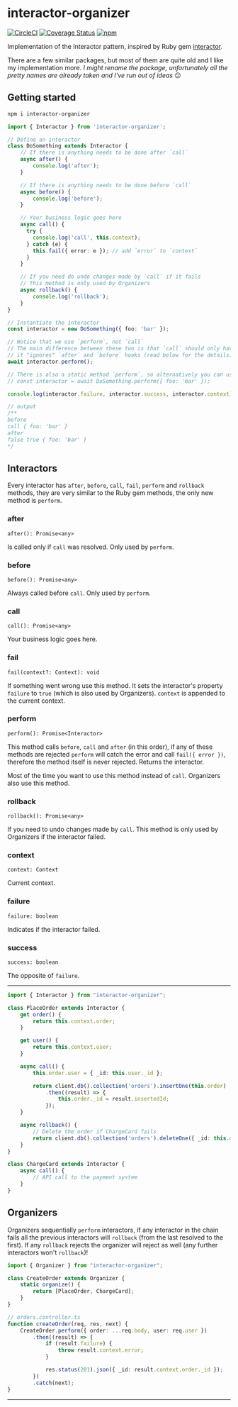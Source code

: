 # interactor-organizer

[![CircleCI](https://dl.circleci.com/status-badge/img/gh/digaev/interactor-js/tree/master.svg?style=svg)](https://dl.circleci.com/status-badge/redirect/gh/digaev/interactor-js/tree/master)
[![Coverage Status](https://coveralls.io/repos/github/digaev/interactor-js/badge.svg)](https://coveralls.io/github/digaev/interactor-js)
[![npm](https://img.shields.io/npm/v/interactor-organizer)](https://www.npmjs.com/package/interactor-organizer)

Implementation of the Interactor pattern, inspired by Ruby gem [interactor](https://github.com/collectiveidea/interactor).

There are a few similar packages, but most of them are quite old and I like my implementation more. *I might rename the package, unfortunately all the pretty names are already taken and I've run out of ideas* 😕

## Getting started

```bash
npm i interactor-organizer
```

```ts
import { Interactor } from 'interactor-organizer';

// Define an interactor
class DoSomething extends Interactor {
    // If there is anything needs to be done after `call`
    async after() {
        console.log('after');
    }

    // If there is anything needs to be done before `call`
    async before() {
        console.log('before');
    }

    // Your business logic goes here
    async call() {
      try {
        console.log('call', this.context);
      } catch (e) {
        this.fail({ error: e }); // add `error` to `context`
      }
    }

    // If you need do undo changes made by `call` if it fails
    // This method is only used by Organizers
    async rollback() {
        console.log('rollback');
    }
}

// Instantiate the interactor
const interactor = new DoSomething({ foo: 'bar' });

// Notice that we use `perform`, not `call`
// The main difference between these two is that `call` should only have the business logic,
// it "ignores" `after` and `before` hooks (read below for the details)
await interactor.perform();

// There is also a static method `perform`, so alternatively you can use interactors that way:
// const interactor = await DoSomething.perform({ foo: 'bar' });

console.log(interactor.failure, interactor.success, interactor.context);

// output
/**
before
call { foo: 'bar' }
after
false true { foo: 'bar' }
*/
```

## Interactors

Every interactor has `after`, `before`, `call`, `fail`, `perform` and `rollback` methods, they are very similar to the Ruby gem methods, the only new method is `perform`.

### after

`after(): Promise<any>`

Is called only if `call` was resolved. Only used by `perform`.

### before

`before(): Promise<any>`

Always called before `call`. Only used by `perform`.

### call

`call(): Promise<any>`

Your business logic goes here.

### fail

`fail(context?: Context): void`

If something went wrong use this method. It sets the interactor's property `failure` to `true` (which is also used by Organizers). `context` is appended to the current context.

### perform

`perform(): Promise<Interactor>`

This method calls `before`, `call` and `after` (in this order), if any of these methods are rejected `perform` will catch the error and call `fail({ error })`, therefore the method itself is never rejected. Returns the interactor.

Most of the time you want to use this method instead of `call`. Organizers also use this method.

### rollback

`rollback(): Promise<any>`

If you need to undo changes made by `call`. This method is only used by Organizers if the interactor failed.

### context

`context: Context`

Current context.

### failure

`failure: boolean`

Indicates if the interactor failed.

### success

`success: boolean`

The opposite of `failure`.
___

```ts
import { Interactor } from "interactor-organizer";

class PlaceOrder extends Interactor {
    get order() {
        return this.context.order;
    }

    get user() {
        return this.context.user;
    }

    async call() {
        this.order.user = { _id: this.user._id };

        return client.db().collection('orders').insertOne(this.order)
            .then((result) => {
                this.order._id = result.insertedId;
            });
    }

    async rollback() {
        // Delete the order if ChargeCard fails
        return client.db().collection('orders').deleteOne({ _id: this.order._id })
    }
}

class ChargeCard extends Interactor {
    async call() {
        // API call to the payment system
    }
}
```

## Organizers

Organizers sequentially `perform` interactors, if any interactor in the chain fails all the previous interactors will `rollback` (from the last resolved to the first). If any `rollback` rejects the organizer will reject as well (any further interactors won't `rollback`)!

```ts
import { Organizer } from "interactor-organizer";

class CreateOrder extends Organizer {
    static organize() {
        return [PlaceOrder, ChargeCard];
    }
}
```

```ts
// orders.controller.ts
function createOrder(req, res, next) {
    CreateOrder.perform({ order: ...req.body, user: req.user })
        .then((result) => {
            if (result.failure) {
                throw result.context.error;
            }

            res.status(201).json({ _id: result.context.order._id });
        })
        .catch(next);
}
```
___
